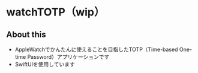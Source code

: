 #  watchTOTP（wip）
## About this
- AppleWatchでかんたんに使えることを目指したTOTP（Time-based One-time Password）アプリケーションです
- SwiftUIを使用しています
